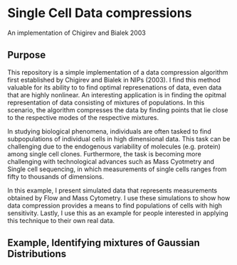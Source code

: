 
Single Cell Data compressions
============================
An implementation of Chigirev and Bialek 2003

Purpose
-------

This repository is a simple implementation of a data compression algorithm first established by Chigirev and Bialek in NIPs (2003).  I find this method valuable for its ability to to find optimal represenations of data, even data that are highly nonlinear.  An interesting application is in finding the opitmal representation of data consisting of mixtures of populations.  In this scenario, the algorithm compresses the data by finding points that lie close to the respective modes of the respective mixtures.

In studying biological phenomena, individuals are often tasked to find subpopulations of individual cells in high dimensional data.  This task can be challenging due to the endogenous variability of molecules (e.g. protein) among single cell clones.  Furthermore, the task is becoming more challenging with technological advances such as Mass Cyotmetry and Single cell sequencing, in which measurements of single cells ranges from fifty to thousands of dimensions.

In this example, I present simulated data that represents measurements obtained by Flow and Mass Cytometry.  I use these simulations to show how data compression provides a means to find populations of cells with high sensitivity.  Lastly, I use this as an example for people interested in applying this technique to their own real data.

Example, Identifying mixtures of Gaussian Distributions
-------------------------------------------------------
